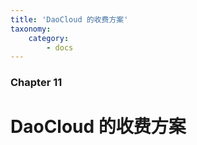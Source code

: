 ```yaml
---
title: 'DaoCloud 的收费方案'
taxonomy:
    category:
        - docs
---
```


### Chapter 11

# DaoCloud 的收费方案 
